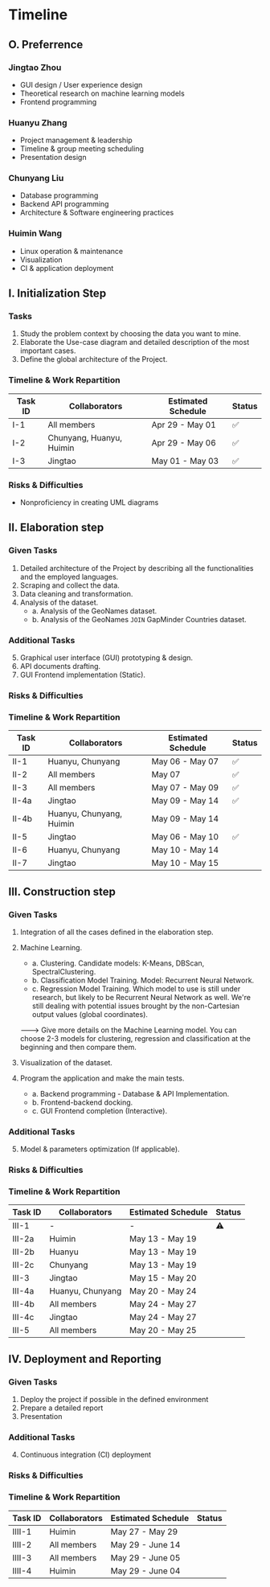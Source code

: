# Timeline

## O. Preferrence

### Jingtao Zhou
- GUI design / User experience design
- Theoretical research on machine learning models
- Frontend programming

### Huanyu Zhang
- Project management & leadership
- Timeline & group meeting scheduling
- Presentation design

### Chunyang Liu
- Database programming
- Backend API programming
- Architecture & Software engineering practices

### Huimin Wang
- Linux operation & maintenance
- Visualization
- CI & application deployment




## I. Initialization Step

### Tasks

1. Study the problem context by choosing the data you want to mine.
2. Elaborate the Use-case diagram and detailed description of the most important cases.
3. Define the global architecture of the Project.

### Timeline & Work Repartition

| Task ID | Collaborators            | Estimated Schedule | Status |
| ------- | ------------------------ | ------------------ | ------ |
| I-1     | All members              | Apr 29 - May 01    | ✅      |
| I-2     | Chunyang, Huanyu, Huimin | Apr 29 - May 06    | ✅      |
| I-3     | Jingtao                  | May 01 - May 03    | ✅      |

### Risks & Difficulties

- Nonproficiency in creating UML diagrams

## II. Elaboration step

### Given Tasks

1. Detailed architecture of the Project by describing all the functionalities and the employed languages.
2. Scraping and collect the data.
3. Data cleaning and transformation.
4. Analysis of the dataset.
   - a. Analysis of the GeoNames dataset.
   - b. Analysis of the GeoNames `JOIN` GapMinder Countries dataset.

### Additional Tasks

5. Graphical user interface (GUI) prototyping & design.
6. API documents drafting.
7. GUI Frontend implementation (Static).

### Risks & Difficulties



### Timeline & Work Repartition

| Task ID | Collaborators            | Estimated Schedule | Status |
| ------- | ------------------------ | ------------------ | ------ |
| II-1    | Huanyu, Chunyang         | May 06 - May 07    | ✅      |
| II-2    | All members              | May 07             | ✅      |
| II-3    | All members              | May 07 - May 09    | ✅      |
| II-4a   | Jingtao                  | May 09 - May 14    | ✅      |
| II-4b   | Huanyu, Chunyang, Huimin | May 09 - May 14    |        |
| II-5    | Jingtao                  | May 06 - May 10    | ✅      |
| II-6    | Huanyu, Chunyang         | May 10 - May 14    |        |
| II-7    | Jingtao                  | May 10 - May 15    |        |



## III. Construction step

### Given Tasks

1. Integration of all the cases defined in the elaboration step.
2. Machine Learning.
   - a. Clustering. Candidate models: K-Means, DBScan, SpectralClustering.
   - b. Classification Model Training. Model: Recurrent Neural Network.
   - c. Regression Model Training. Which model to use is still under research, but likely to be Recurrent Neural Network as well. We're still dealing with potential issues brought by the non-Cartesian output values (global coordinates).
   
   ---> Give more details on the Machine Learning model. You can choose 2-3 models for clustering, regression and classification at the beginning and then compare them.
   
3. Visualization of the dataset.
4. Program the application and make the main tests.
   - a. Backend programming - Database & API Implementation.
   - b. Frontend-backend docking.
   - c. GUI Frontend completion (Interactive).

### Additional Tasks

5. Model & parameters optimization (If applicable).

### Risks & Difficulties



### Timeline & Work Repartition

| Task ID | Collaborators    | Estimated Schedule | Status |
| ------- | ---------------- | ------------------ | ------ |
| III-1   | -                | -                  | ⚠      |
| III-2a  | Huimin           | May 13 - May 19    |        |
| III-2b  | Huanyu           | May 13 - May 19    |        |
| III-2c  | Chunyang         | May 13 - May 19    |        |
| III-3   | Jingtao          | May 15 - May 20    |        |
| III-4a  | Huanyu, Chunyang | May 20 - May 24    |        |
| III-4b  | All members      | May 24 - May 27    |        |
| III-4c  | Jingtao          | May 24 - May 27    |        |
| III-5   | All members      | May 20 - May 25    |        |



## IV. Deployment and Reporting

### Given Tasks

1. Deploy the project if possible in the defined environment
2. Prepare a detailed report
3. Presentation

### Additional Tasks

4. Continuous integration (CI) deployment

### Risks & Difficulties



### Timeline & Work Repartition

| Task ID | Collaborators    | Estimated Schedule | Status |
| ------- | ---------------- | ------------------ | ------ |
| IIII-1    | Huimin | May 27 - May 29 |        |
| IIII-2    | All members     | May 29 - June 14  |       |
| IIII-3    | All members     | May 29 - June 05  |       |
| IIII-4    | Huimin           | May 29 - June 04 |        |


